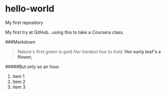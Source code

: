 hello-world
===========

My first repository

My first try at GitHub...using this to take a Coursera class.

###Markdown

> Nature's first green is gold
*Her hardest hue to hold.*
**Her early leaf's a flower,**
  
#####But only so an hour.

1. item 1
2. item 2
3. item 3
